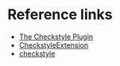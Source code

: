 # Reference links
* [The Checkstyle Plugin](https://docs.gradle.org/current/userguide/checkstyle_plugin.html)
* [CheckstyleExtension](https://docs.gradle.org/current/dsl/org.gradle.api.plugins.quality.CheckstyleExtension.html)
* [checkstyle](https://checkstyle.sourceforge.io/)